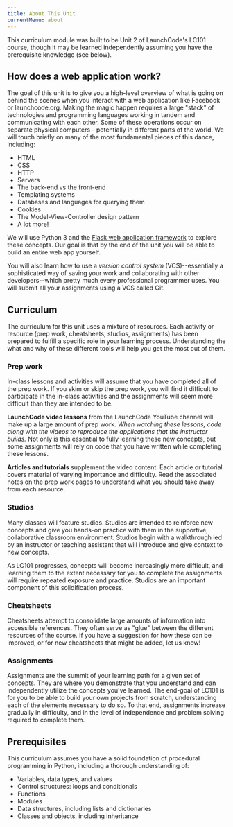 ```yaml
---
title: About This Unit
currentMenu: about
---
```


This curriculum module was built to be Unit 2 of LaunchCode's LC101 course, though it may be learned independently assuming you have the prerequisite knowledge (see below).

## How does a web application work?

The goal of this unit is to give you a high-level overview of what is going on behind the scenes when you interact with a web application like Facebook or launchcode.org. Making the magic happen requires a large "stack" of technologies and programming languages working in tandem and communicating with each other. Some of these operations occur on separate physical computers - potentially in different parts of the world. We will touch briefly on many of the most fundamental pieces of this dance, including:

* HTML
* CSS
* HTTP
* Servers
* The back-end vs the front-end
* Templating systems
* Databases and languages for querying them
* Cookies
* The Model-View-Controller design pattern
* A lot more!

We will use Python 3 and the [Flask web application framework](http://flask.pocoo.org/) to explore these concepts. Our goal is that by the end of the unit you will be able to build an entire web app yourself.

You will also learn how to use a *version control system* (VCS)--essentially a sophisticated way of saving your work and collaborating with other developers--which pretty much every professional programmer uses. You will submit all your assignments using a VCS called Git.

## Curriculum

The curriculum for this unit uses a mixture of resources. Each activity or resource (prep work, cheatsheets, studios, assignments) has been prepared to fulfill a specific role in your learning process. Understanding the what and why of these different tools will help you get the most out of them.

### Prep work

In-class lessons and activities will assume that you have completed all of the prep work. If you skim or skip the prep work, you will find it difficult to participate in the in-class activities and the assignments will seem more difficult than they are intended to be.

**LaunchCode video lessons** from the LaunchCode YouTube channel will make up a large amount of prep work. *When watching these lessons, code along with the videos to reproduce the applications that the instructor builds.* Not only is this essential to fully learning these new concepts, but some assignments will rely on code that you have written while completing these lessons.

**Articles and tutorials** supplement the video content. Each article or tutorial covers material of varying importance and difficulty. Read the associated notes on the prep work pages to understand what you should take away from each resource.

### Studios

Many classes will feature studios. Studios are intended to reinforce new concepts and give you hands-on practice with them in the supportive, collaborative classroom environment. Studios begin with a walkthrough led by an instructor or teaching assistant that will introduce and give context to new concepts.

As LC101 progresses, concepts will become increasingly more difficult, and learning them to the extent necessary for you to complete the assignments will require repeated exposure and practice. Studios are an important component of this solidification process.

### Cheatsheets

Cheatsheets attempt to consolidate large amounts of information into accessible references. They often serve as "glue" between the different resources of the course. If you have a suggestion for how these can be improved, or for new cheatsheets that might be added, let us know!

### Assignments

Assignments are the summit of your learning path for a given set of concepts. They are where you demonstrate that you understand and can independently utilize the concepts you've learned. The end-goal of LC101 is for you to be able to build your own projects from scratch, understanding each of the elements necessary to do so. To that end, assignments increase gradually in difficulty, and in the level of independence and problem solving required to complete them.


## Prerequisites

This curriculum assumes you have a solid foundation of procedural programming in Python, including a thorough understanding of:

- Variables, data types, and values
- Control structures: loops and conditionals
- Functions
- Modules
- Data structures, including lists and dictionaries
- Classes and objects, including inheritance
